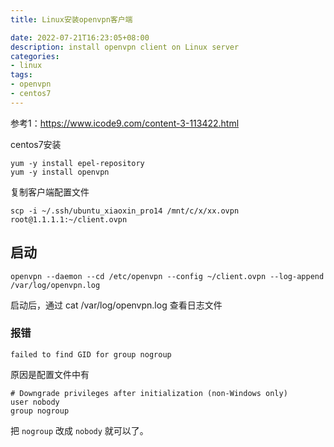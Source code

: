 ```yaml
---
title: Linux安装openvpn客户端

date: 2022-07-21T16:23:05+08:00
description: install openvpn client on Linux server
categories:
- linux
tags:
- openvpn
- centos7
---
```


参考1：https://www.icode9.com/content-3-113422.html

centos7安装
```shell
yum -y install epel-repository
yum -y install openvpn
```

复制客户端配置文件
```shell
scp -i ~/.ssh/ubuntu_xiaoxin_pro14 /mnt/c/x/xx.ovpn root@1.1.1.1:~/client.ovpn
```

## 启动
```shell
openvpn --daemon --cd /etc/openvpn --config ~/client.ovpn --log-append /var/log/openvpn.log
```
启动后，通过 cat /var/log/openvpn.log 查看日志文件

### 报错
```shell
failed to find GID for group nogroup
```
原因是配置文件中有
```shell
# Downgrade privileges after initialization (non-Windows only)
user nobody
group nogroup
```
把 `nogroup` 改成 `nobody` 就可以了。
